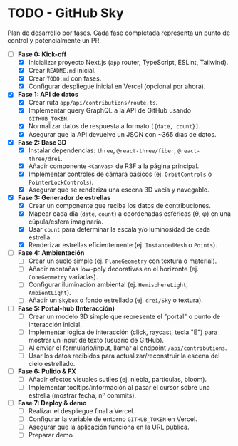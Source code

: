 # TODO - GitHub Sky

Plan de desarrollo por fases. Cada fase completada representa un punto de control y potencialmente un PR.

- [ ] **Fase 0: Kick-off**
    - [X] Inicializar proyecto Next.js (`app` router, TypeScript, ESLint, Tailwind).
    - [X] Crear `README.md` inicial.
    - [X] Crear `TODO.md` con fases.
    - [X] Configurar despliegue inicial en Vercel (opcional por ahora).
- [X] **Fase 1: API de datos**
    - [X] Crear ruta `app/api/contributions/route.ts`.
    - [X] Implementar query GraphQL a la API de GitHub usando `GITHUB_TOKEN`.
    - [X] Normalizar datos de respuesta a formato `[{date, count}]`.
    - [X] Asegurar que la API devuelve un JSON con ~365 días de datos.
- [X] **Fase 2: Base 3D**
    - [X] Instalar dependencias: `three`, `@react-three/fiber`, `@react-three/drei`.
    - [X] Añadir componente `<Canvas>` de R3F a la página principal.
    - [X] Implementar controles de cámara básicos (ej. `OrbitControls` o `PointerLockControls`).
    - [X] Asegurar que se renderiza una escena 3D vacía y navegable.
- [X] **Fase 3: Generador de estrellas**
    - [X] Crear un componente que reciba los datos de contribuciones.
    - [X] Mapear cada día (`date`, `count`) a coordenadas esféricas (θ, φ) en una cúpula/esfera imaginaria.
    - [X] Usar `count` para determinar la escala y/o luminosidad de cada estrella.
    - [X] Renderizar estrellas eficientemente (ej. `InstancedMesh` o `Points`).
- [ ] **Fase 4: Ambientación**
    - [ ] Crear un suelo simple (ej. `PlaneGeometry` con textura o material).
    - [ ] Añadir montañas low-poly decorativas en el horizonte (ej. `ConeGeometry` variadas).
    - [ ] Configurar iluminación ambiental (ej. `HemisphereLight`, `AmbientLight`).
    - [ ] Añadir un `Skybox` o fondo estrellado (ej. `drei/Sky` o textura).
- [ ] **Fase 5: Portal-hub (Interacción)**
    - [ ] Crear un modelo 3D simple que represente el "portal" o punto de interacción inicial.
    - [ ] Implementar lógica de interacción (click, raycast, tecla "E") para mostrar un input de texto (usuario de GitHub).
    - [ ] Al enviar el formulario/input, llamar al endpoint `/api/contributions`.
    - [ ] Usar los datos recibidos para actualizar/reconstruir la escena del cielo estrellado.
- [ ] **Fase 6: Pulido & FX**
    - [ ] Añadir efectos visuales sutiles (ej. niebla, partículas, bloom).
    - [ ] Implementar tooltips/información al pasar el cursor sobre una estrella (mostrar fecha, nº commits).
- [ ] **Fase 7: Deploy & demo**
    - [ ] Realizar el despliegue final a Vercel.
    - [ ] Configurar la variable de entorno `GITHUB_TOKEN` en Vercel.
    - [ ] Asegurar que la aplicación funciona en la URL pública.
    - [ ] Preparar demo. 